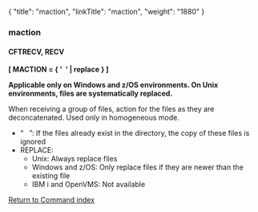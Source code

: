 {
    "title": "maction",
    "linkTitle": "maction",
    "weight": "1880"
}<span id="maction"></span>

### maction

#### CFTRECV, RECV

****[ MACTION = { '  '
&#124; replace } ]****

**Applicable only on Windows and z/OS environments. On Unix environments, files are systematically replaced.**

When receiving a group of files, action for the files as they are deconcatenated. Used only in homogeneous mode.

- “   ”:
    If the files already exist in the directory, the copy of these
    files is ignored
- REPLACE:
    -   Unix: Always replace files
    -   Windows and z/OS: Only replace files if they are newer than the existing file
    -   IBM i and OpenVMS: Not available

[Return to Command index](../../)
